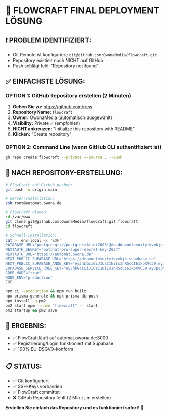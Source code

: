 # 🚀 FLOWCRAFT FINAL DEPLOYMENT LÖSUNG

## ❗ PROBLEM IDENTIFIZIERT:
- Git Remote ist konfiguriert: `git@github.com:OwonaMedia/flowcraft.git`
- Repository existiert noch NICHT auf GitHub
- Push schlägt fehl: "Repository not found"

## ✅ EINFACHSTE LÖSUNG:

### OPTION 1: GitHub Repository erstellen (2 Minuten)

1. **Gehen Sie zu:** https://github.com/new
2. **Repository Name:** `flowcraft`
3. **Owner:** OwonaMedia (automatisch ausgewählt)
4. **Visibility:** Private ✅ (empfohlen)
5. **NICHT ankreuzen:** "Initialize this repository with README"
6. **Klicken:** "Create repository"

### OPTION 2: Command Line (wenn GitHub CLI authentifiziert ist)

```bash
gh repo create flowcraft --private --source . --push
```

## 🚀 NACH REPOSITORY-ERSTELLUNG:

```bash
# FlowCraft auf GitHub pushen:
git push -u origin main

# Server-Installation:
ssh root@automat.owona.de

# FlowCraft clonen:
cd /var/www
git clone git@github.com:OwonaMedia/flowcraft.git flowcraft
cd flowcraft

# Schnell-Installation:
cat > .env.local << 'EOF'
DATABASE_URL="postgresql://postgres:Afidi2008!@db.ddavuntesnxtyikvmkje.supabase.co:5432/postgres"
NEXTAUTH_SECRET="botchat-pro-super-secret-key-2024"
NEXTAUTH_URL="https://automat.owona.de"
NEXT_PUBLIC_SUPABASE_URL="https://ddavuntesnxtyikvmkje.supabase.co"
NEXT_PUBLIC_SUPABASE_ANON_KEY="eyJhbGciOiJIUzI1NiIsInR5cCI6IkpXVCJ9.eyJpc3MiOiJzdXBhYmFzZSIsInJlZiI6ImRkYXZ1bnRlc254dHlpa3Zta2plIiwicm9sZSI6ImFub24iLCJpYXQiOjE3NTY1NzgyODgsImV4cCI6MjA3MjE1NDI4OH0.BIY4-aQZOsodKF2Nbpg0byKLDolemR96SjoVEe3GMcs"
SUPABASE_SERVICE_ROLE_KEY="eyJhbGciOiJIUzI1NiIsInR5cCI6IkpXVCJ9.eyJpc3MiOiJzdXBhYmFzZSIsInJlZiI6ImRkYXZ1bnRlc254dHlpa3Zta2plIiwicm9sZSI6InNlcnZpY2Vfcm9sZSIsImlhdCI6MTc1NjU3ODI4OCwiZXhwIjoyMDcyMTU0Mjg4fQ.HfBZzrvOSAbk5Nve6MZSjYkLnQ2h8un3NPiok0z8YXA"
GDPR_MODE="true"
NODE_ENV="production"
EOF

npm ci --production && npm run build
npx prisma generate && npx prisma db push
npm install -g pm2
pm2 start npm --name "flowcraft" -- start
pm2 startup && pm2 save
```

## 🎯 ERGEBNIS:
- ✅ FlowCraft läuft auf automat.owona.de:3000
- ✅ Registrierung/Login funktioniert mit Supabase
- ✅ 100% EU-DSGVO-konform

## 📋 STATUS:
- ✅ Git konfiguriert
- ✅ SSH-Keys vorhanden  
- ✅ FlowCraft committet
- ❌ GitHub Repository fehlt (2 Min zum erstellen)

**Erstellen Sie einfach das Repository und es funktioniert sofort!** 🚀
